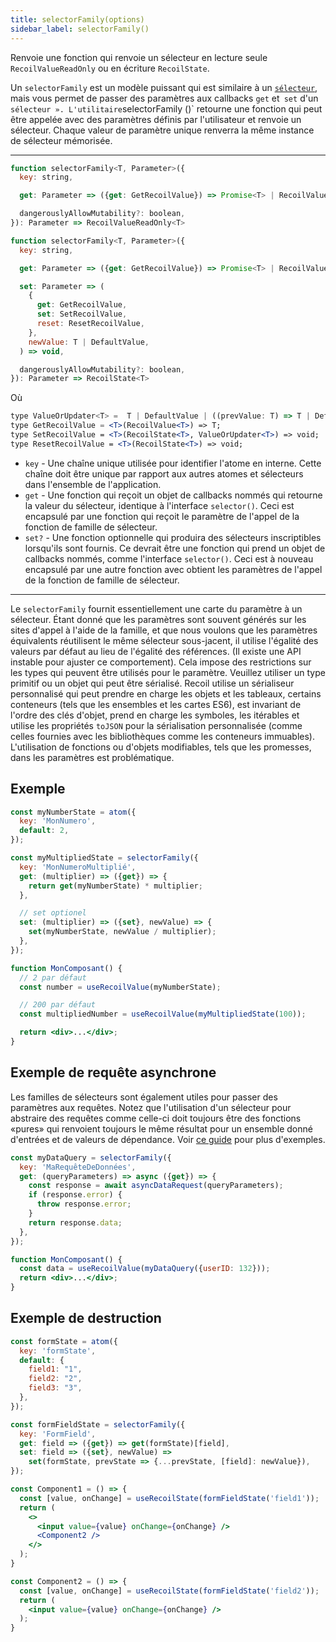 ```yaml
---
title: selectorFamily(options)
sidebar_label: selectorFamily()
---
```


Renvoie une fonction qui renvoie un sélecteur en lecture seule `RecoilValueReadOnly` ou en écriture `RecoilState`.

Un `selectorFamily` est un modèle puissant qui est similaire à un [`sélecteur`](/docs_FR-fr/api-reference/core/selector), mais vous permet de passer des paramètres aux callbacks `get` et` set` d'un ` sélecteur ». L'utilitaire `selectorFamily ()` retourne une fonction qui peut être appelée avec des paramètres définis par l'utilisateur et renvoie un sélecteur. Chaque valeur de paramètre unique renverra la même instance de sélecteur mémorisée.

---

```jsx
function selectorFamily<T, Parameter>({
  key: string,

  get: Parameter => ({get: GetRecoilValue}) => Promise<T> | RecoilValue<T> | T,

  dangerouslyAllowMutability?: boolean,
}): Parameter => RecoilValueReadOnly<T>
```

```jsx
function selectorFamily<T, Parameter>({
  key: string,

  get: Parameter => ({get: GetRecoilValue}) => Promise<T> | RecoilValue<T> | T,

  set: Parameter => (
    {
      get: GetRecoilValue,
      set: SetRecoilValue,
      reset: ResetRecoilValue,
    },
    newValue: T | DefaultValue,
  ) => void,

  dangerouslyAllowMutability?: boolean,
}): Parameter => RecoilState<T>
```

Où

```jsx
type ValueOrUpdater<T> =  T | DefaultValue | ((prevValue: T) => T | DefaultValue);
type GetRecoilValue = <T>(RecoilValue<T>) => T;
type SetRecoilValue = <T>(RecoilState<T>, ValueOrUpdater<T>) => void;
type ResetRecoilValue = <T>(RecoilState<T>) => void;
```

- `key` - Une chaîne unique utilisée pour identifier l'atome en interne. Cette chaîne doit être unique par rapport aux autres atomes et sélecteurs dans l'ensemble de l'application.
- `get` - Une fonction qui reçoit un objet de callbacks nommés qui retourne la valeur du sélecteur, identique à l'interface `selector()`. Ceci est encapsulé par une fonction qui reçoit le paramètre de l'appel de la fonction de famille de sélecteur.
- `set?` - Une fonction optionnelle qui produira des sélecteurs inscriptibles lorsqu'ils sont fournis. Ce devrait être une fonction qui prend un objet de callbacks nommés, comme l'interface `selector()`. Ceci est à nouveau encapsulé par une autre fonction avec obtient les paramètres de l'appel de la fonction de famille de sélecteur.

---

Le `selectorFamily` fournit essentiellement une carte du paramètre à un sélecteur. Étant donné que les paramètres sont souvent générés sur les sites d'appel à l'aide de la famille, et que nous voulons que les paramètres équivalents réutilisent le même sélecteur sous-jacent, il utilise l'égalité des valeurs par défaut au lieu de l'égalité des références. (Il existe une API instable pour ajuster ce comportement). Cela impose des restrictions sur les types qui peuvent être utilisés pour le paramètre. Veuillez utiliser un type primitif ou un objet qui peut être sérialisé. Recoil utilise un sérialiseur personnalisé qui peut prendre en charge les objets et les tableaux, certains conteneurs (tels que les ensembles et les cartes ES6), est invariant de l'ordre des clés d'objet, prend en charge les symboles, les itérables et utilise les propriétés `toJSON` pour la sérialisation personnalisée (comme celles fournies avec les bibliothèques comme les conteneurs immuables). L'utilisation de fonctions ou d'objets modifiables, tels que les promesses, dans les paramètres est problématique.

## Exemple

```jsx
const myNumberState = atom({
  key: 'MonNumero',
  default: 2,
});

const myMultipliedState = selectorFamily({
  key: 'MonNumeroMultiplié',
  get: (multiplier) => ({get}) => {
    return get(myNumberState) * multiplier;
  },

  // set optionel
  set: (multiplier) => ({set}, newValue) => {
    set(myNumberState, newValue / multiplier);
  },
});

function MonComposant() {
  // 2 par défaut
  const number = useRecoilValue(myNumberState);

  // 200 par défaut
  const multipliedNumber = useRecoilValue(myMultipliedState(100));

  return <div>...</div>;
}
```

## Exemple de requête asynchrone

Les familles de sélecteurs sont également utiles pour passer des paramètres aux requêtes. Notez que l'utilisation d'un sélecteur pour abstraire des requêtes comme celle-ci doit toujours être des fonctions «pures» qui renvoient toujours le même résultat pour un ensemble donné d'entrées et de valeurs de dépendance. Voir [ce guide](/docs_FR-fr/guides/asynchronous-data-queries) pour plus d'exemples.

```jsx
const myDataQuery = selectorFamily({
  key: 'MaRequêteDeDonnées',
  get: (queryParameters) => async ({get}) => {
    const response = await asyncDataRequest(queryParameters);
    if (response.error) {
      throw response.error;
    }
    return response.data;
  },
});

function MonComposant() {
  const data = useRecoilValue(myDataQuery({userID: 132}));
  return <div>...</div>;
}
```

## Exemple de destruction

```jsx
const formState = atom({
  key: 'formState',
  default: {
    field1: "1",
    field2: "2",
    field3: "3",
  },
});

const formFieldState = selectorFamily({
  key: 'FormField',
  get: field => ({get}) => get(formState)[field],
  set: field => ({set}, newValue) =>
    set(formState, prevState => {...prevState, [field]: newValue}),
});

const Component1 = () => {
  const [value, onChange] = useRecoilState(formFieldState('field1'));
  return (
    <>
      <input value={value} onChange={onChange} />
      <Component2 />
    </>
  );
}

const Component2 = () => {
  const [value, onChange] = useRecoilState(formFieldState('field2'));
  return (
    <input value={value} onChange={onChange} />
  );
}
```
